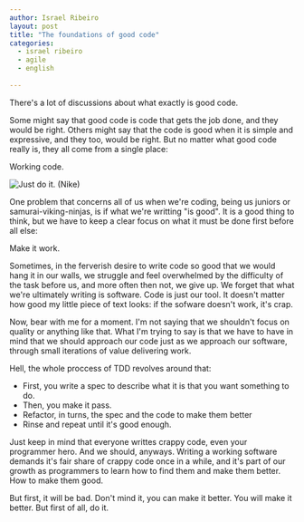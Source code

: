 ```yaml
---
author: Israel Ribeiro
layout: post
title: "The foundations of good code"
categories:
  - israel ribeiro
  - agile
  - english
  
---
```


There's a lot of discussions about what exactly is good code.

Some might say that good code is code that gets the job done, and they would be right. Others might say that the code is good when it is simple and expressive, and they too, would be right. But no matter what good code really is, they all come from a single place:

Working code.

<!--more-->

![Just do it. (Nike)](/blog/images/posts/2014-01-09/just_do_it.jpg "Just do it. (Nike)")

One problem that concerns all of us when we're coding, being us juniors or samurai-viking-ninjas, is if what we're writting "is good". It is a good thing to think, but we have to keep a clear focus on what it must be done first before all else:

Make it work.

Sometimes, in the ferverish desire to write code so good that we would hang it in our walls, we struggle and feel overwhelmed by the difficulty of the task before us, and more often then not, we give up. We forget that what we're ultimately writing is software. Code is just our tool. It doesn't matter how good my little piece of text looks: if the sofware doesn't work, it's crap.

Now, bear with me for a moment. I'm not saying that we shouldn't focus on quality or anything like that. What I'm trying to say is that we have to have in mind that we should approach our code just as we approach our software, through small iterations of value delivering work.

Hell, the whole proccess of TDD revolves around that:

+ First, you write a spec to describe what it is that you want something to do.
+ Then, you make it pass.
+ Refactor, in turns, the spec and the code to make them better
+ Rinse and repeat until it's good enough.

Just keep in mind that everyone writtes crappy code, even your programmer hero. And we should, anyways. Writing a working software demands it's fair share of crappy code once in a while, and it's part of our growth as programmers to learn how to find them and make them better. How to make them good.

But first, it will be bad. Don't mind it, you can make it better. You will make it better. But first of all, do it.